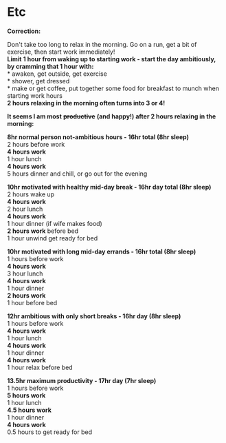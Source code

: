 # Etc

**Correction:**

Don't take too long to relax in the morning. Go on a run, get a bit of exercise, then start work immediately!  
**Limit** **1 hour from waking up to starting work - start the day ambitiously, by cramming that 1 hour with:**  
\* awaken, get outside, get exercise  
\* shower, get dressed  
\* make or get coffee, put together some food for breakfast to munch when starting work hours  
**2 hours relaxing in the morning often turns into 3 or 4!**



**It seems I am most** ~~**productive**~~ **\(and happy!\) after 2 hours relaxing in the morning:**

**8hr normal person not-ambitious hours - 16hr total \(8hr sleep\)**  
2 hours before work  
**4 hours work**  
1 hour lunch  
**4 hours work**  
5 hours dinner and chill, or go out for the evening

**10hr motivated with healthy mid-day break - 16hr day total \(8hr sleep\)**  
2 hours wake up  
**4 hours work**  
2 hour lunch  
**4 hours work**  
1 hour dinner \(if wife makes food\)  
**2 hours work** before bed  
1 hour unwind get ready for bed

**10hr motivated with long mid-day errands - 16hr total \(8hr sleep\)**  
1 hours before work  
**4 hours work**  
3 hour lunch  
**4 hours work**  
1 hour dinner  
**2 hours work**  
1 hour before bed

**12hr ambitious with only short breaks - 16hr day \(8hr sleep\)**  
1 hours before work  
**4 hours work**  
1 hour lunch  
**4 hours work**  
1 hour dinner  
**4 hours work**  
1 hour relax before bed

**13.5hr maximum productivity - 17hr day \(7hr sleep\)**  
1 hours before work  
**5 hours work**  
1 hour lunch  
**4.5 hours work**  
1 hour dinner  
**4 hours work**  
0.5 hours to get ready for bed

